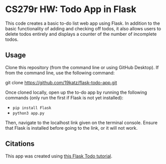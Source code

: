 # CS279r HW: Todo App in Flask

This code creates a basic to-do list web app using Flask. In addition to the basic functionality of adding and checking off todos, it also allows users to delete todos entirely and displays a counter of the number of incomplete todos. 

## Usage

Clone this repository (from the command line or using GitHub Desktop). If from the command line, use the following command:

git clone https://github.com/19katz/flask-todo-app.git

Once cloned locally, open up the to-do app by running the following commands (only run the first if Flask is not yet installed):

* `pip install Flask`
* `python3 app.py`

Then, navigate to the localhost link given on the terminal console. Ensure that Flask is installed before going to the link, or it will not work.

## Citations

This app was created using [this Flask Todo tutorial](https://www.python-engineer.com/posts/flask-todo-app/).

